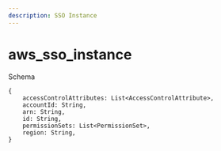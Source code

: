 ```yaml
---
description: SSO Instance
---
```


# aws_sso_instance

Schema
```
{
	accessControlAttributes: List<AccessControlAttribute>,
	accountId: String,
	arn: String,
	id: String,
	permissionSets: List<PermissionSet>,
	region: String,
}
```
